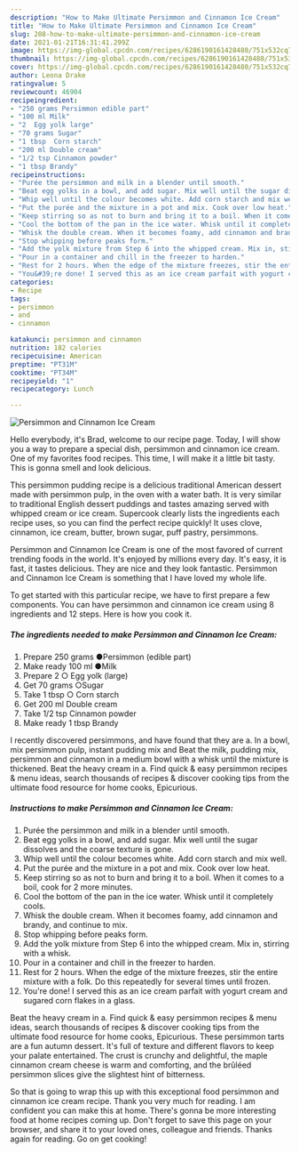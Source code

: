```yaml
---
description: "How to Make Ultimate Persimmon and Cinnamon Ice Cream"
title: "How to Make Ultimate Persimmon and Cinnamon Ice Cream"
slug: 208-how-to-make-ultimate-persimmon-and-cinnamon-ice-cream
date: 2021-01-21T16:31:41.299Z
image: https://img-global.cpcdn.com/recipes/6286190161428480/751x532cq70/persimmon-and-cinnamon-ice-cream-recipe-main-photo.jpg
thumbnail: https://img-global.cpcdn.com/recipes/6286190161428480/751x532cq70/persimmon-and-cinnamon-ice-cream-recipe-main-photo.jpg
cover: https://img-global.cpcdn.com/recipes/6286190161428480/751x532cq70/persimmon-and-cinnamon-ice-cream-recipe-main-photo.jpg
author: Leona Drake
ratingvalue: 5
reviewcount: 46904
recipeingredient:
- "250 grams Persimmon edible part"
- "100 ml Milk"
- "2  Egg yolk large"
- "70 grams Sugar"
- "1 tbsp  Corn starch"
- "200 ml Double cream"
- "1/2 tsp Cinnamon powder"
- "1 tbsp Brandy"
recipeinstructions:
- "Purée the persimmon and milk in a blender until smooth."
- "Beat egg yolks in a bowl, and add sugar. Mix well until the sugar dissolves and the coarse texture is gone."
- "Whip well until the colour becomes white. Add corn starch and mix well."
- "Put the purée and the mixture in a pot and mix. Cook over low heat."
- "Keep stirring so as not to burn and bring it to a boil. When it comes to a boil, cook for 2 more minutes."
- "Cool the bottom of the pan in the ice water. Whisk until it completely cools."
- "Whisk the double cream. When it becomes foamy, add cinnamon and brandy, and continue to mix."
- "Stop whipping before peaks form."
- "Add the yolk mixture from Step 6 into the whipped cream. Mix in, stirring with a whisk."
- "Pour in a container and chill in the freezer to harden."
- "Rest for 2 hours. When the edge of the mixture freezes, stir the entire mixture with a folk. Do this repeatedly for several times until frozen."
- "You&#39;re done! I served this as an ice cream parfait with yogurt cream and sugared corn flakes in a glass."
categories:
- Recipe
tags:
- persimmon
- and
- cinnamon

katakunci: persimmon and cinnamon 
nutrition: 182 calories
recipecuisine: American
preptime: "PT31M"
cooktime: "PT34M"
recipeyield: "1"
recipecategory: Lunch

---
```



![Persimmon and Cinnamon Ice Cream](https://img-global.cpcdn.com/recipes/6286190161428480/751x532cq70/persimmon-and-cinnamon-ice-cream-recipe-main-photo.jpg)

Hello everybody, it's Brad, welcome to our recipe page. Today, I will show you a way to prepare a special dish, persimmon and cinnamon ice cream. One of my favorites food recipes. This time, I will make it a little bit tasty. This is gonna smell and look delicious.

This persimmon pudding recipe is a delicious traditional American dessert made with persimmon pulp, in the oven with a water bath. It is very similar to traditional English dessert puddings and tastes amazing served with whipped cream or ice cream. Supercook clearly lists the ingredients each recipe uses, so you can find the perfect recipe quickly! It uses clove, cinnamon, ice cream, butter, brown sugar, puff pastry, persimmons.

Persimmon and Cinnamon Ice Cream is one of the most favored of current trending foods in the world. It's enjoyed by millions every day. It's easy, it is fast, it tastes delicious. They are nice and they look fantastic. Persimmon and Cinnamon Ice Cream is something that I have loved my whole life.


To get started with this particular recipe, we have to first prepare a few components. You can have persimmon and cinnamon ice cream using 8 ingredients and 12 steps. Here is how you cook it.

<!--inarticleads1-->

##### The ingredients needed to make Persimmon and Cinnamon Ice Cream:

1. Prepare 250 grams ●Persimmon (edible part)
1. Make ready 100 ml ●Milk
1. Prepare 2 ○ Egg yolk (large)
1. Get 70 grams ○Sugar
1. Take 1 tbsp ○ Corn starch
1. Get 200 ml Double cream
1. Take 1/2 tsp Cinnamon powder
1. Make ready 1 tbsp Brandy


I recently discovered persimmons, and have found that they are a. In a bowl, mix persimmon pulp, instant pudding mix and Beat the milk, pudding mix, persimmon and cinnamon in a medium bowl with a whisk until the mixture is thickened. Beat the heavy cream in a. Find quick &amp; easy persimmon recipes &amp; menu ideas, search thousands of recipes &amp; discover cooking tips from the ultimate food resource for home cooks, Epicurious. 

<!--inarticleads2-->

##### Instructions to make Persimmon and Cinnamon Ice Cream:

1. Purée the persimmon and milk in a blender until smooth.
1. Beat egg yolks in a bowl, and add sugar. Mix well until the sugar dissolves and the coarse texture is gone.
1. Whip well until the colour becomes white. Add corn starch and mix well.
1. Put the purée and the mixture in a pot and mix. Cook over low heat.
1. Keep stirring so as not to burn and bring it to a boil. When it comes to a boil, cook for 2 more minutes.
1. Cool the bottom of the pan in the ice water. Whisk until it completely cools.
1. Whisk the double cream. When it becomes foamy, add cinnamon and brandy, and continue to mix.
1. Stop whipping before peaks form.
1. Add the yolk mixture from Step 6 into the whipped cream. Mix in, stirring with a whisk.
1. Pour in a container and chill in the freezer to harden.
1. Rest for 2 hours. When the edge of the mixture freezes, stir the entire mixture with a folk. Do this repeatedly for several times until frozen.
1. You&#39;re done! I served this as an ice cream parfait with yogurt cream and sugared corn flakes in a glass.


Beat the heavy cream in a. Find quick &amp; easy persimmon recipes &amp; menu ideas, search thousands of recipes &amp; discover cooking tips from the ultimate food resource for home cooks, Epicurious. These persimmon tarts are a fun autumn dessert. It&#39;s full of texture and different flavors to keep your palate entertained. The crust is crunchy and delightful, the maple cinnamon cream cheese is warm and comforting, and the brûléed persimmon slices give the slightest hint of bitterness. 

So that is going to wrap this up with this exceptional food persimmon and cinnamon ice cream recipe. Thank you very much for reading. I am confident you can make this at home. There's gonna be more interesting food at home recipes coming up. Don't forget to save this page on your browser, and share it to your loved ones, colleague and friends. Thanks again for reading. Go on get cooking!
